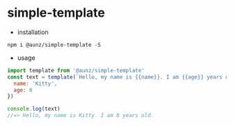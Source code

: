 # simple-template

* installation
```shell
npm i @aunz/simple-template -S
```

* usage
```jsx
import template from '@aunz/simple-template'
const text = template(`Hello, my name is {{name}}. I am {{age}} years old.`,{
  name: 'Kitty',
  age: 8
})

console.log(text)
//=> Hello, my name is Kitty. I am 8 years old.
